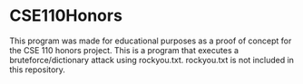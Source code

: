 # CSE110Honors
This program was made for educational purposes as a proof of concept for the CSE 110 honors project.
This is a program that executes a bruteforce/dictionary attack using rockyou.txt.
rockyou.txt is not included in this repository.
